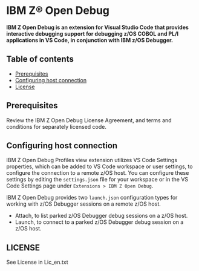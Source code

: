 # IBM Z® Open Debug

**IBM Z Open Debug is an extension for Visual Studio Code that provides interactive debugging support for debugging z/OS COBOL and PL/I applications in VS Code, in conjunction with IBM z/OS Debugger.**


## Table of contents

- [Prerequisites](#prerequisites)
- [Configuring host connection](#configuring-host-connection)
- [License](#license)



## Prerequisites

Review the IBM Z Open Debug License Agreement, and terms and conditions for separately licensed code.


## Configuring host connection

IBM Z Open Debug Profiles view extension utilizes VS Code Settings properties, which can be added to VS Code workspace or user settings, to configure the connection to a remote z/OS host. You can configure these settings by editing the `settings.json` file for your workspace or in the VS Code Settings page under `Extensions > IBM Z Open Debug`.


IBM Z Open Debug provides two `launch.json` configuration types for working with z/OS Debugger sessions on a remote z/OS host.

* Attach, to list parked z/OS Debugger debug sessions on a z/OS host.
* Launch, to connect to a parked z/OS Debugger debug session on a z/OS host.


## LICENSE

See License in Lic_en.txt
